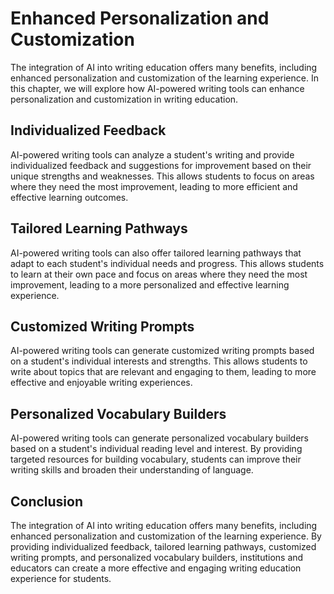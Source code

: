 Enhanced Personalization and Customization
===========================================================================================

The integration of AI into writing education offers many benefits, including enhanced personalization and customization of the learning experience. In this chapter, we will explore how AI-powered writing tools can enhance personalization and customization in writing education.

Individualized Feedback
-----------------------

AI-powered writing tools can analyze a student's writing and provide individualized feedback and suggestions for improvement based on their unique strengths and weaknesses. This allows students to focus on areas where they need the most improvement, leading to more efficient and effective learning outcomes.

Tailored Learning Pathways
--------------------------

AI-powered writing tools can also offer tailored learning pathways that adapt to each student's individual needs and progress. This allows students to learn at their own pace and focus on areas where they need the most improvement, leading to a more personalized and effective learning experience.

Customized Writing Prompts
--------------------------

AI-powered writing tools can generate customized writing prompts based on a student's individual interests and strengths. This allows students to write about topics that are relevant and engaging to them, leading to more effective and enjoyable writing experiences.

Personalized Vocabulary Builders
--------------------------------

AI-powered writing tools can generate personalized vocabulary builders based on a student's individual reading level and interest. By providing targeted resources for building vocabulary, students can improve their writing skills and broaden their understanding of language.

Conclusion
----------

The integration of AI into writing education offers many benefits, including enhanced personalization and customization of the learning experience. By providing individualized feedback, tailored learning pathways, customized writing prompts, and personalized vocabulary builders, institutions and educators can create a more effective and engaging writing education experience for students.


